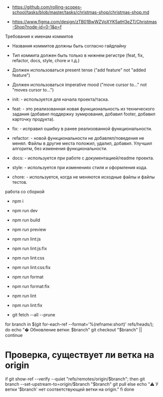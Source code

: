- https://github.com/rolling-scopes-school/tasks/blob/master/tasks/christmas-shop/christmas-shop.md

- https://www.figma.com/design/zTB01BwWZVoXYK5atH3eZT/Christmas-Shop?node-id=0-1&p=f

Требования к именам коммитов

- Названия коммитов должны быть согласно гайдлайну
- Тип коммита должен быть только в нижнем регистре (feat, fix, refactor, docs, style, chore и т.д.)
- Должен использоваться present tense ("add feature" not "added feature")
- Должен использоваться imperative mood ("move cursor to..." not "moves cursor to...")

- init: - используется для начала проекта/таска.
- feat: - это реализованная новая функциональность из технического задания (добавил поддержку зумирования, добавил footer, добавил карточку продукта).
- fix: - исправил ошибку в ранее реализованной функциональности.
- refactor: - новой функциональности не добавлял/поведения не менял. Файлы в другие места положил, удалил, добавил. Улучшил алгоритм, без изменения функциональности.
- docs: - используется при работе с документацией/readme проекта.
- style: - используется при изменениях стиля и оформления кода.
- chore: - используется, когда не меняются исходные файлы и файлы тестов.

работа со сборкой

- npm i
- npm run dev
- npm run build
- npm run preview

- npm run lint:js
- npm run lint:js:fix

- npm run lint:css
- npm run lint:css:fix

- npm run format
- npm run format:fix

- npm run lint
- npm run lint:fix

- git fetch --all --prune

for branch in $(git for-each-ref --format='%(refname:short)' refs/heads/); do
  echo "� Обновление ветки: $branch"
  git checkout "$branch" || continue
  # Проверка, существует ли ветка на origin
  if git show-ref --verify --quiet "refs/remotes/origin/$branch"; then
    git branch --set-upstream-to=origin/$branch "$branch"
    git pull
  else
    echo "⚠️  У ветки '$branch' нет соответствующей ветки на origin."
  fi
done
